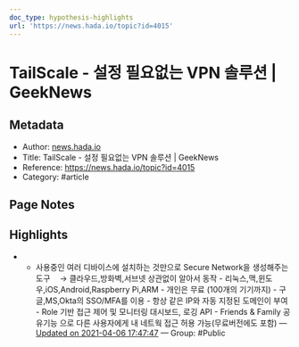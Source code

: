 ```yaml
---
doc_type: hypothesis-highlights
url: 'https://news.hada.io/topic?id=4015'
---
```


# TailScale - 설정 필요없는 VPN 솔루션 | GeekNews

## Metadata
- Author: [news.hada.io]()
- Title: TailScale - 설정 필요없는 VPN 솔루션 | GeekNews
- Reference: https://news.hada.io/topic?id=4015
- Category: #article

## Page Notes
## Highlights
- - 사용중인 여러 디바이스에 설치하는 것만으로 Secure Network을 생성해주는 도구 ㅤ→ 클라우드,방화벽,서브넷 상관없이 알아서 동작 - 리눅스,맥,윈도우,iOS,Android,Raspberry Pi,ARM - 개인은 무료 (100개의 기기까지) - 구글,MS,Okta의 SSO/MFA를 이용 - 항상 같은 IP와 자동 지정된 도메인이 부여 - Role 기반 접근 제어 및 모니터링 대시보드, 로깅 API - Friends & Family 공유기능 으로 다른 사용자에게 내 네트웍 접근 허용 가능(무료버전에도 포함) — [Updated on 2021-04-06 17:47:47](https://hyp.is/wx-MbJa0EeuslDOjEbg_Ng/news.hada.io/topic?id=4015) — Group: #Public



